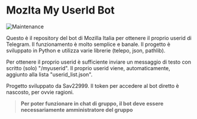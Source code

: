 # MozIta My UserId Bot

![Maintenance](https://img.shields.io/badge/Maintained%3F-no-red.svg)

Questo è il repository del bot di Mozilla Italia per ottenere il proprio userid di Telegram.
Il funzionamento è molto semplice e banale. Il progetto è sviluppato in Python e utilizza varie librerie (telepo, json, pathlib).

Per ottenere il proprio userid è sufficiente inviare un messaggio di testo con scritto (solo) "/myuserid".
Il proprio userid viene, automaticamente, aggiunto alla lista "userid_list.json".

Progetto sviluppato da Sav22999.
Il token per accedere al bot diretto è nascosto, per ovvie ragioni.

> **Per poter funzionare in chat di gruppo, il bot deve essere necessariamente amministratore del gruppo**
